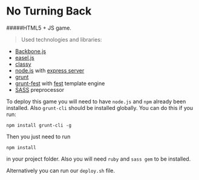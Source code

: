 No Turning Back
=============
#####HTML5 + JS game.
> Used technologies and libraries:
  * [Backbone.js](http://backbonejs.org/)
  * [easel.js](http://www.createjs.com/#!/EaselJS)
  * [classy](http://classy.pocoo.org/)
  * [node.js](nodejs.org/) with [express server](http://expressjs.com/)
  * [grunt](gruntjs.com/)
  * [grunt-fest](https://github.com/eprev/grunt-fest/) with [fest](https://github.com/mailru/fest) template engine
  * [SASS](http://sass-lang.com/) preprocessor


To deploy this game you will need to have ```node.js``` and ```npm``` already been installed. 
Also ```grunt-cli``` should be installed globally. You can do this if you run:
```
npm install grunt-cli -g
```

Then you just need to run
```
npm install
```
in your project folder.
Also you will need ```ruby``` and ```sass gem``` to be installed.

Alternatively you can run our ```deploy.sh``` file.
